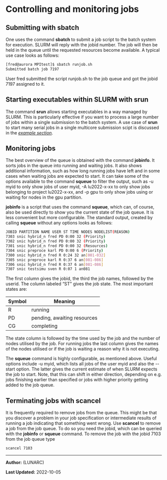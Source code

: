 # Controlling and monitoring jobs

## Submitting with sbatch

One uses the command **sbatch** to submit a job script to the batch system
for execution. SLURM will reply with the jobid number. The job will then
be held in the queue until the requested resources become available. A
typical use case looks as follows:

```bash
[fred@aurora MPItest]$ sbatch runjob.sh
Submitted batch job 7197
```

User fred submitted the script runjob.sh to the job queue and got the
jobid 7197 assigned to it.

## Starting executables within SLURM with srun

The command **srun** allows starting executables in a way managed by SLURM. This is particularly effective if you want to process a large number of jobs within a single submission to the batch system. A use case of **srun** to start many serial jobs in a single multicore submission scipt is discussed in the [*example section*](#id.bdphbddpef0).

## Monitoring jobs

The best overview of the queue is obtained with the command **jobinfo**. It sorts jobs in the
queue into running and waiting jobs. It also shows additional information, such as how long running jobs have left and in some cases when waiting jobs are expected to start. It can take some of the options available to the command **squeue** to filter the output, such as -u myid to only show jobs of user myid, -A lu2022-x-xx to only show jobs belonging to project lu2022-x-xx, and -p gpu to only show jobs using or waiting for nodes in the gpu partition.

**jobinfo** is a script that uses the command **squeue**, which can, of course, also be used directly to show you the current state of the job queue. It is less convenient but more configurable. The standard output, created by calling **squeue** without any options looks as follows:

```bash
JOBID PARTITION NAME USER ST TIME NODES NODELIST(REASON)
7303 snic hybrid_n fred PD 0:00 32 (Priority)
7302 snic hybrid_n fred PD 0:00 32 (Priority)
7301 snic hybrid_n fred PD 0:00 32 (Resources)
7304 snic preproce karl PD 0:00 6 (Priority)
7300 snic hybrid_n fred R 0:24 32 an[001-032]
7305 snic preproce karl R 0:37 6 an[081-086]
7306 snic hybrid_n fred R 0:37 6 an[081-086]
7307 snic testsimu sven R 0:07 1 an081
```

The first column gives the jobid, the third the job names, followed by the userid. The column labeled “ST” gives the job state. The most important states are:

| Symbol | Meaning |
|--------|-----------------------------|
| R | running |
| PD | pending, awaiting resources |
| CG | completing |

The state column is followed by the time used by the job and the number of nodes utilised by the job. For running jobs the last column gives the names of the nodes utilised or if the job is waiting a reason why it is not executing.

The **squeue** command is highly configurable, as mentioned above. Useful options include -u
myid, which lists all jobs of the user myid and also the --start option. The latter gives the current estimate of when SLURM expects the job to start. Note, that this can shift in either direction, depending on e.g. jobs finishing earlier than specified or jobs with higher priority getting added to the job queue.

## Terminating jobs with scancel

It is frequently required to remove jobs from the queue. This might be that you discover a problem in your job specification or intermediate results of running a job indicating that something went wrong. Use **scancel** to remove a job from the job queue. To do so you need the jobid, which can be queried with the **jobinfo** or **squeue** command. To remove the job with the jobid 7103 from the job queue type

```bash
scancel 7103
```

---

**Author:**
(LUNARC)

**Last Updated:**
2022-10-05